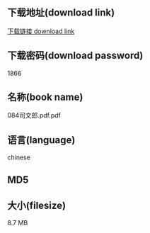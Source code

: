 ## 下载地址(download link)
[下载链接 download link](https://voluble-croquembouche-d321dc.netlify.app/?s=084%E5%8F%B8%E6%96%87%E9%83%8E.pdf)

## 下载密码(download password)
1866

## 名称(book name)
084司文郎.pdf.pdf

## 语言(language)
chinese

## MD5


## 大小(filesize)
8.7 MB
